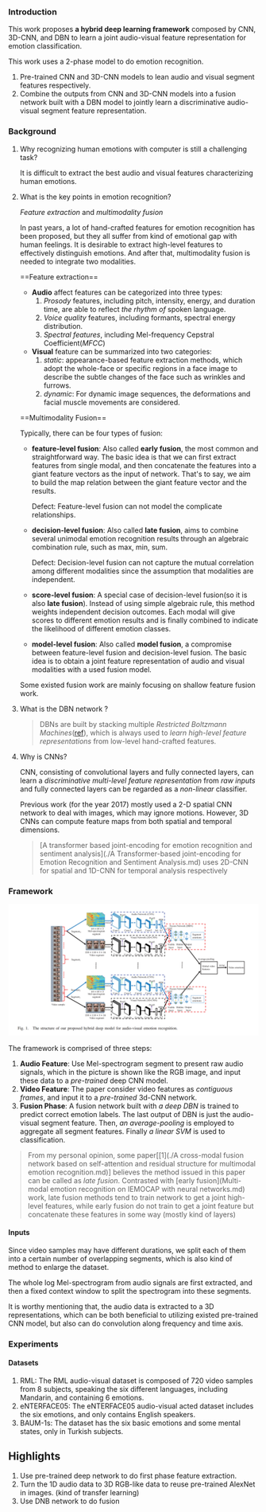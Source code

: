 ### Introduction

This work proposes **a hybrid deep learning framework** composed by CNN, 3D-CNN, and DBN to learn a joint audio-visual feature representation for emotion classification.

This work uses a 2-phase model to do emotion recognition.

1. Pre-trained CNN and 3D-CNN models to lean audio and visual segment features respectively.
2. Combine the outputs from CNN and 3D-CNN models into a fusion network built with a DBN model to jointly learn a discriminative audio-visual segment feature representation.

### Background

1. Why recognizing human emotions with computer is still a challenging task?

   It is difficult to extract the best audio and visual features characterizing human emotions.

2. What is the key points in emotion recognition?

   *Feature extraction* and *multimodality fusion*

   In past years, a lot of hand-crafted features for emotion recognition has been proposed, but they all suffer from kind of emotional gap with human feelings. It is desirable to extract high-level features to effectively distinguish emotions. And after that, multimodality fusion is needed to integrate two modalities.

   ==Feature extraction==

   - **Audio** affect features can be categorized into three types:
     1. *Prosody* features, including pitch, intensity, energy, and duration time, are able to reflect *the rhythm of* spoken language.
     2. *Voice quality* features, including formants, spectral energy distribution.
     3. *Spectral features*, including Mel-frequency Cepstral Coefficient(*MFCC*)
   - **Visual** feature can be summarized into two categories:
     1. *static*: appearance-based feature extraction methods, which adopt the whole-face or specific regions in a face image to describe the subtle changes of the face such as wrinkles and furrows.
     2. *dynamic*: For dynamic image sequences, the deformations and facial muscle movements are considered.

   ==Multimodality Fusion==

   Typically, there can be four types of fusion:

   - **feature-level fusion**: Also called **early fusion**, the most common and straightforward way. The basic idea is that we can first extract features from single modal, and then concatenate the features into a giant feature vectors as the input of network. That's to say, we aim to build the map relation between the giant feature vector and the results.

     Defect: Feature-level fusion can not model the complicate relationships.

   - **decision-level fusion**: Also called **late fusion**, aims to combine several unimodal emotion recognition results through an algebraic combination rule, such as max, min, sum.

     Defect: Decision-level fusion can not capture the mutual correlation among different modalities since the assumption that modalities are independent.

   - **score-level fusion**: A special case of decision-level fusion(so it is also **late fusion**). Instead of using simple algebraic rule, this method weights independent decision outcomes. Each modal will give scores to different emotion results and is finally combined to indicate the likelihood of different emotion classes.

   - **model-level fusion**: Also called **model fusion**, a compromise between feature-level fusion and decision-level fusion. The basic idea is to obtain a joint feature representation of audio and visual modalities with a used fusion model.

   Some existed fusion work are mainly focusing on shallow feature fusion work.

3. What is the DBN network ?

   > DBNs are built by stacking multiple *Restricted Boltzmann Machines*([ref](https://zhuanlan.zhihu.com/p/34201655)), which is always used to *learn high-level feature representations* from low-level hand-crafted features.

4. Why is CNNs?

   CNN, consisting of convolutional layers and fully connected layers, can learn a *discriminative multi-level feature representation* from *raw inputs* and fully connected layers can be regarded as a *non-linear* classifier.
   
   Previous work (for the year 2017) mostly used a 2-D spatial CNN network to deal with images, which may ignore motions. However, 3D CNNs can compute feature maps from both spatial and temporal dimensions.
   
   > [A transformer based joint-encoding for emotion recognition and sentiment analysis](./A Transformer-based joint-encoding for Emotion Recognition and Sentiment Analysis.md) uses 2D-CNN for spatial and 1D-CNN for temporal analysis respectively

### Framework

<img src="imgs\Hybrid Deep Model Framework.png" alt="image-20220420220740044" style="zoom:200%;" />

The framework is comprised of three steps:

1. **Audio Feature**: Use Mel-spectrogram segment to present raw audio signals, which in the picture is shown like the RGB image, and input these data to a *pre-trained* deep CNN model.
2. **Video Feature**: The paper consider video features as *contiguous frames*, and input it to a *pre-trained* 3d-CNN network.
3. **Fusion Phase**: A fusion network built with *a deep DBN* is trained to predict correct emotion labels. The last output of DBN is just the audio-visual segment feature. Then, *an average-pooling* is employed to aggregate all segment features. Finally *a linear SVM* is used to classification.

> From my personal opinion, some paper[[1](./A cross-modal fusion network based on self-attention and residual structure for multimodal emotion recognition.md)] believes the method issued in this paper can be called as *late fusion*. Contrasted with [early fusion](Multi-modal emotion recognition on IEMOCAP with neural networks.md) work, late fusion methods tend to train network to get a joint high-level features, while early fusion do not train to get a joint feature but concatenate these features in some way (mostly kind of layers)

#### Inputs

Since video samples may have different durations, we split each of them into a certain number of overlapping segments, which is also kind of method to enlarge the dataset.

The whole log Mel-spectrogram from audio signals are first extracted, and then a fixed context window to split the spectrogram into these segments.

It is worthy mentioning that, the audio data is extracted to a 3D representations, which can be both beneficial to utilizing existed pre-trained CNN model, but also can do convolution along frequency and time axis.

### Experiments

#### Datasets

1. RML: The RML audio-visual dataset is composed of 720 video samples from 8 subjects, speaking the six different languages, including Mandarin, and containing 6 emotions.
2. eNTERFACE05: The eNTERFACE05 audio-visual acted dataset includes the six emotions, and only contains English speakers.
3. BAUM-1s: The dataset has the six basic emotions and some mental states, only in Turkish subjects.

## Highlights

1. Use pre-trained deep network to do first phase feature extraction.
2. Turn the 1D audio data to 3D RGB-like data to reuse pre-trained AlexNet in images. (kind of transfer learning)
3. Use DNB network to do fusion